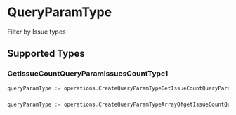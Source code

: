 # QueryParamType

Filter by Issue types


## Supported Types

### GetIssueCountQueryParamIssuesCountType1

```go
queryParamType := operations.CreateQueryParamTypeGetIssueCountQueryParamIssuesCountType1(operations.GetIssueCountQueryParamIssuesCountType1{/* values here */})
```

### 

```go
queryParamType := operations.CreateQueryParamTypeArrayOfgetIssueCountQueryParamIssuesCountType2([]operations.GetIssueCountQueryParamIssuesCountType2{/* values here */})
```

